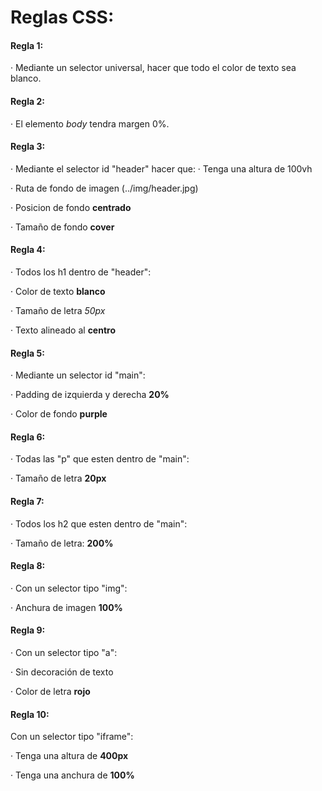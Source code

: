 # Reglas CSS:
#### Regla 1:
· Mediante un selector universal, hacer que todo el color de texto sea blanco.
#### Regla 2:
· El elemento _body_ tendra margen 0%.
#### Regla 3:
· Mediante el selector id "header" hacer que:
· Tenga una altura de 100vh

· Ruta de fondo de imagen (../img/header.jpg)

· Posicion de fondo __centrado__

· Tamaño de fondo __cover__
#### Regla 4:
· Todos los h1 dentro de "header":

· Color de texto __blanco__

· Tamaño de letra _50px_

· Texto alineado al __centro__
#### Regla 5:
· Mediante un selector id "main":

· Padding de izquierda y derecha __20%__

· Color de fondo __purple__
#### Regla 6:
· Todas las "p" que esten dentro de "main":

· Tamaño de letra __20px__
#### Regla 7:
· Todos los h2 que esten dentro de "main":

· Tamaño de letra: __200%__
#### Regla 8:
· Con un selector tipo "img":

· Anchura de imagen __100%__
#### Regla 9:
· Con un selector tipo "a":

· Sin decoración de texto

· Color de letra __rojo__
#### Regla 10:
Con un selector tipo "iframe":

· Tenga una altura de __400px__

· Tenga una anchura de __100%__
